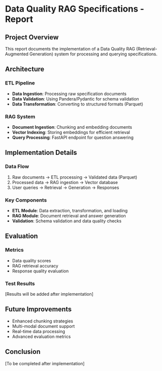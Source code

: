 # Data Quality RAG Specifications - Report

## Project Overview

This report documents the implementation of a Data Quality RAG (Retrieval-Augmented Generation) system for processing and querying specifications.

## Architecture

### ETL Pipeline
- **Data Ingestion**: Processing raw specification documents
- **Data Validation**: Using Pandera/Pydantic for schema validation
- **Data Transformation**: Converting to structured formats (Parquet)

### RAG System
- **Document Ingestion**: Chunking and embedding documents
- **Vector Indexing**: Storing embeddings for efficient retrieval
- **Query Processing**: FastAPI endpoint for question answering

## Implementation Details

### Data Flow
1. Raw documents → ETL processing → Validated data (Parquet)
2. Processed data → RAG ingestion → Vector database
3. User queries → Retrieval → Generation → Responses

### Key Components
- **ETL Module**: Data extraction, transformation, and loading
- **RAG Module**: Document retrieval and answer generation
- **Validation**: Schema validation and data quality checks

## Evaluation

### Metrics
- Data quality scores
- RAG retrieval accuracy
- Response quality evaluation

### Test Results
[Results will be added after implementation]

## Future Improvements
- Enhanced chunking strategies
- Multi-modal document support
- Real-time data processing
- Advanced evaluation metrics

## Conclusion
[To be completed after implementation]